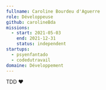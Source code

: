 ```yaml
---
fullname: Caroline Bourdeu d'Aguerre
role: Développeuse
github: carolineBda
missions:
  - start: 2021-05-03
    end: 2021-12-31
    status: independent
startups:
  - psyenfantado
  - codedutravail
domaine: Développement
---
```


TDD ❤️
